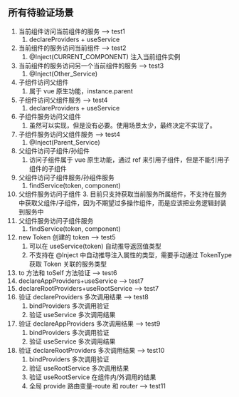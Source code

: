## 所有待验证场景

1. 当前组件访问当前组件的服务 --> test1
   1. declareProviders + useService
2. 当前组件的服务访问当前组件 --> test2
   1. @Inject(CURRENT_COMPONENT) 注入当前组件实例
3. 当前组件的服务访问另一个当前组件的服务 --> test3
   1. @Inject(Other_Service)
4. 子组件访问父组件
   1. 属于 vue 原生功能，instance.parent
5. 子组件访问父组件服务 --> test4
   1. declareProviders + useService
6. 子组件服务访问父组件
   1. 虽然可以实现，但是没有必要。使用场景太少，最终决定不实现了。
7. 子组件服务访问父组件服务 --> test4
   1. @Inject(Parent_Service)
8. 父组件访问子组件/孙组件
   1. 访问子组件属于 vue 原生功能，通过 ref 来引用子组件，但是不能引用子组件的子组件
9. 父组件访问子组件服务/孙组件服务
   1. findService(token, component)
10. 父组件服务访问子组件 3. 目前只支持获取当前服务所属组件，不支持在服务中获取父组件/子组件，因为不期望过多操作组件，而是应该把业务逻辑封装到服务中
11. 父组件服务访问子组件服务
    1. findService(token, component)
12. new Token 创建的 token --> test5
    1. 可以在 useService(token) 自动推导返回值类型
    2. 不支持在 @Inject 中自动推导注入属性的类型，需要手动通过 TokenType 获取 Token 关联的服务类型
13. to 方法和 toSelf 方法验证 --> test6
14. declareAppProviders+useService --> test7
15. declareRootProviders+useRootService --> test7
16. 验证 declareProviders 多次调用结果 --> test8
    1. bindProviders 多次调用验证
    2. 验证 useService 多次调用结果
17. 验证 declareAppProviders 多次调用结果 --> test9
    1. bindProviders 多次调用验证
    2. 验证 useService 多次调用结果
18. 验证 declareRootProviders 多次调用结果 --> test10
    1. bindProviders 多次调用验证
    2. 验证 useRootService 多次调用结果
    3. 验证 useRootService 在组件内/外调用的结果
    4. 全局 provide 路由变量-route 和 router --> test11

